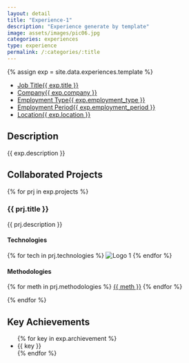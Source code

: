 ```yaml
---
layout: detail
title: "Experience-1"
description: "Experience generate by template"
image: assets/images/pic06.jpg
categories: experiences
type: experience
permalink: /:categories/:title
---
```


{% assign exp = site.data.experiences.template %}
<div id="main">
	<section id='second'>
		<div class="inner no-padding">
            <div class="tag-container">
                    <ul class="actions">
                        <li><a href="#" class="button special small disable">Job Title</a><a href="#" class="button small disable">{{ exp.title }}</a></li>
                        <li><a href="#" class="button special small disable">Company</a><a href="#" class="button small disable">{{ exp.company }}</a></li>
						<li><a href="#" class="button special small disable">Employment Type</a><a href="#" class="button small disable">{{ exp.employment_type }}</a></li>
                        <li><a href="#" class="button special small disable">Employment Period</a><a href="#" class="button small disable">{{ exp.employment_period }}</a></li>
						<li><a href="#" class="button special small disable">Location</a><a href="#" class="button small disable">{{ exp.location }}</a></li>
                    </ul>
            </div>
			<div>
				<h2>Description</h2>
				<p>{{ exp.description }}</p>
			</div>
		</div>
	</section>
	<section id='third'>
		<div class="inner no-padding">
			<div>
				<h2>Collaborated Projects</h2>
				{% for prj in exp.projects %}
				<div>
					<h3>{{ prj.title }}</h3>
					<p>{{ prj.description }}</p>
					<div class="row">
						<div class="6u 12u$(small)">
							<h4>Technologies</h4>
							<div class='logos-container'>
								{% for tech in prj.technologies %}
								<img src="{% link assets/images/logos/{{ tech }}.png %}" alt="Logo 1" class="logos">
								{% endfor %}
							</div>
						</div>
						<div class="6u$ 12u$(small) ">
							<h4>Methodologies</h4>
							<p>
								{% for meth in prj.methodologies %}
								<a href="#" class="button small disable">{{ meth }}</a>
								{% endfor %}
							</p>
						</div>
					</div>
				</div>
				{% endfor %}
			</div>
		</div>
		<div class="inner no-padding">
			<div>
				<h2>Key Achievements</h2>
                <ul class='fa-ul'>
					{% for key in exp.archievement %}
                    <li><i class="fa-li fa fa-check-square"></i>{{ key }}</li>
					{% endfor %}
                </ul>
			</div>
		</div>
	</section>
</div>
